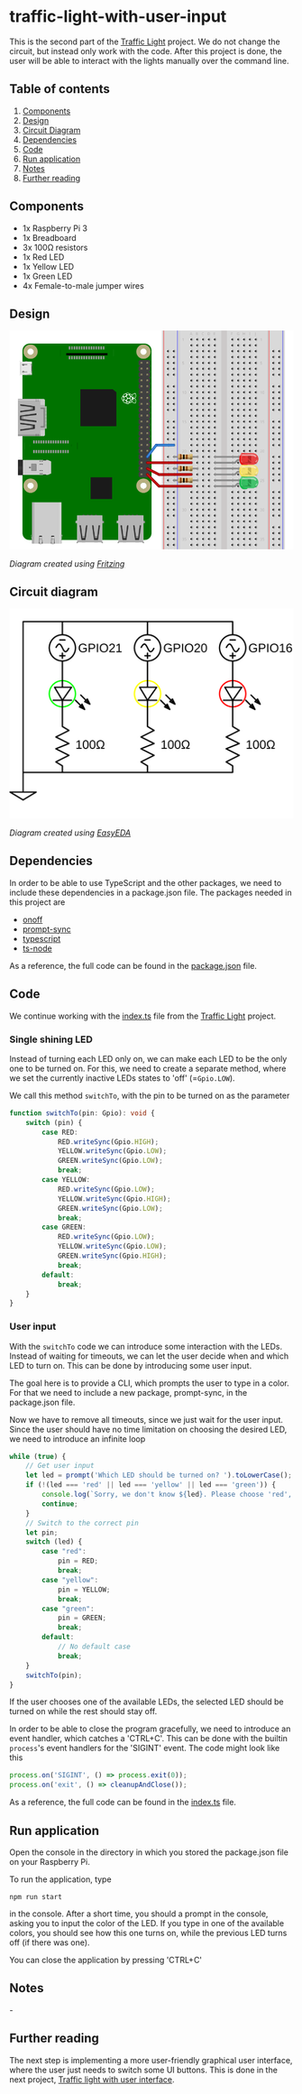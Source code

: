 # traffic-light-with-user-input
This is the second part of the [Traffic Light](..) project.
We do not change the circuit, but instead only work with the code.
After this project is done, the user will be able to interact with the lights manually over the command line.

## Table of contents
1. [Components](#components)
2. [Design](#design)
3. [Circuit Diagram](#circuit-diagram)
4. [Dependencies](#dependencies)
5. [Code](#code)
6. [Run application](#run-application)
7. [Notes](#notes)
8. [Further reading](#further-reading)

## Components
- 1x Raspberry Pi 3
- 1x Breadboard
- 3x 100&Omega; resistors
- 1x Red LED
- 1x Yellow LED
- 1x Green LED
- 4x Female-to-male jumper wires

## Design
![Fritzing diagram of the traffic light example](./images/traffic-light.design.svg)

*Diagram created using [Fritzing](https://fritzing.org/home/)*

## Circuit diagram

![Circuit diagram of the traffic light example](./images/traffic-light.circuit.svg)

*Diagram created using [EasyEDA](https://easyeda.com/)*


## Dependencies
In order to be able to use TypeScript and the other packages, we need to include these dependencies in a package.json file.
The packages needed in this project are

- [onoff](https://www.npmjs.com/package/onoff)
- [prompt-sync](https://www.npmjs.com/package/prompt-sync)
- [typescript](https://www.npmjs.com/package/typescript)
- [ts-node](https://www.npmjs.com/package/ts-node)

As a reference, the full code can be found in the [package.json](./package.json) file.

## Code
We continue working with the [index.ts](../src/index.ts) file from the [Traffic Light](..) project.

### Single shining LED
Instead of turning each LED only on, we can make each LED to be the only one to be turned on.
For this, we need to create a separate method, where we set the currently inactive LEDs states to 'off' (=`Gpio.LOW`).

We call this method `switchTo`, with the pin to be turned on as the parameter
```typescript
function switchTo(pin: Gpio): void {
    switch (pin) {
        case RED:
            RED.writeSync(Gpio.HIGH);
            YELLOW.writeSync(Gpio.LOW);
            GREEN.writeSync(Gpio.LOW);
            break;
        case YELLOW:
            RED.writeSync(Gpio.LOW);
            YELLOW.writeSync(Gpio.HIGH);
            GREEN.writeSync(Gpio.LOW);
            break;
        case GREEN:
            RED.writeSync(Gpio.LOW);
            YELLOW.writeSync(Gpio.LOW);
            GREEN.writeSync(Gpio.HIGH);
            break;
        default:
            break;
    }
}
```

### User input
With the `switchTo` code we can introduce some interaction with the LEDs.
Instead of waiting for timeouts, we can let the user decide when and which LED to turn on.
This can be done by introducing some user input.

The goal here is to provide a CLI, which prompts the user to type in a color.
For that we need to include a new package, prompt-sync, in the package.json file.

Now we have to remove all timeouts, since we just wait for the user input.
Since the user should have no time limitation on choosing the desired LED, we need to introduce an infinite loop
```typescript
while (true) {
    // Get user input
    let led = prompt('Which LED should be turned on? ').toLowerCase();
    if (!(led === 'red' || led === 'yellow' || led === 'green')) {
        console.log(`Sorry, we don't know ${led}. Please choose 'red', 'yellow' or 'green'.`);
        continue;
    }
    // Switch to the correct pin
    let pin;
    switch (led) {
        case "red":
            pin = RED;
            break;
        case "yellow":
            pin = YELLOW;
            break;
        case "green":
            pin = GREEN;
            break;
        default:
            // No default case
            break;
    }
    switchTo(pin);
}
```

If the user chooses one of the available LEDs, the selected LED should be turned on while the rest should stay off.

In order to be able to close the program gracefully, we need to introduce an event handler, which catches a 'CTRL+C'.
This can be done with the builtin `process`'s event handlers for the 'SIGINT' event.
The code might look like this

```typescript
process.on('SIGINT', () => process.exit(0));
process.on('exit', () => cleanupAndClose());
```

As a reference, the full code can be found in the [index.ts](src/index.ts) file.

## Run application
Open the console in the directory in which you stored the package.json file on your Raspberry Pi.

To run the application, type
```shell script
npm run start
```
in the console.
After a short time, you should a prompt in the console, asking you to input the color of the LED.
If you type in one of the available colors, you should see how this one turns on, while the previous LED turns off 
(if there was one).

You can close the application by pressing 'CTRL+C'

## Notes
\-

## Further reading
The next step is implementing a more user-friendly graphical user interface, where the user just needs to 
switch some UI buttons.
This is done in the next project, [Traffic light with user interface](../traffic-light-ui).
